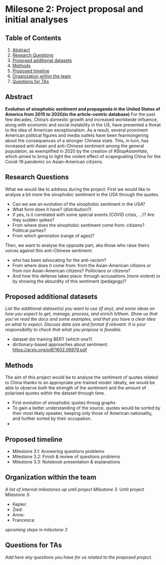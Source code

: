 # Milesone 2: Project proposal and initial analyses

## Table of Contents
1. [Abstract](#Abstract)
2. [Research Questions](#Research-Questions)
3. [Proposed additional datasets](#Proposed-additional-datasets)
4. [Methods](#Methods)
5. [Proposed timeline](#Proposed-timeline)
6. [Organization within the team](#Organization-within-the-team)
7. [Questions for TAs](#Questions-for-TAs)


## Abstract
**Evolution of sinophobic sentiment and propaganda in the United States of America from 2015 to 2020(in the article-centric database)** 
For the past few decades, China’s domestic growth and increased worldwide influence, along with economic and social instability in the US, have presented a threat to the idea of American exceptionalism. As a result, several prominent American political figures and media outlets have been fearmongering about the consequences of a stronger Chinese state. This, in turn, has increased anti-Asian and anti-Chinese sentiment among the general population, as exemplified in 2020 by the creation of *#StopAsianHate*, which aimed to bring to light the violent effect of scapegoating China for the Covid-19 pandemic on Asian-American citizens.

## Research Questions 
What we would like to address during the project:
First we would like to analyse a bit more the sinophobic sentiment in the USA through the quotes.
* Can we see an evolution of the sinophobic sentiment in the USA?
* What form does it have? (distribution?)
* If yes, is it correlated with some special events (COVID crisis, ...)? Are they sudden spikes?
* From where does the sinophobic sentiment come from: citizens? Political parties?
* From which generation (range of ages)?

Then, we want to analyse the opposite part, aka those who raise theirs voices against this anti-Chinese sentiment.
* who has been advocating for the anti-racism?
* From where does it come from: from the Asian-American citizens or from non Asian-American citizens? Politicians or citizens?
* And how this defense takes place: through accusations (more violent) or by showing the absurdity of this sentiment (pedagogy)?

## Proposed additional datasets 
*List the additional dataset(s) you want to use (if any), and some ideas on how you expect to get, manage, process, and enrich it/them. Show us that you’ve read the docs and some examples, and that you have a clear idea on what to expect. Discuss data size and format if relevant. It is your responsibility to check that what you propose is feasible.*
- dataset dor training BERT (which one?)
- dictionary-based approaches about sentiment: https://arxiv.org/pdf/1602.06979.pdf
## Methods
The aim of this project would be to analyse the sentiment of quotes related to China thanks to an appropriate pre-trained model: ideally, we would be able to observe both the strength of the sentiment and the amount of polarised quotes within the dataset through time. 
* First evolution of sinophobic quotes throug graphs
* To gain a better understanding of the source, quotes would be sorted by their most likely speaker, keeping only those of American nationality, and further sorted by their occupation.
* 

## Proposed timeline

- Milestone 3.1: Answering questions problems
- Milestone 3.2: Finish & review of questions problems
- Milestone 3.3: Notebook presentation & explanations

## Organization within the team 
*A list of internal milestones up until project Milestone 3.*
Until project Milestone 3:

- Kepler:
- Zied:
- Anne:
- Francesca:


*upcoming steps in milestone 3*

## Questions for TAs 
*Add here any questions you have for us related to the proposed project.*

